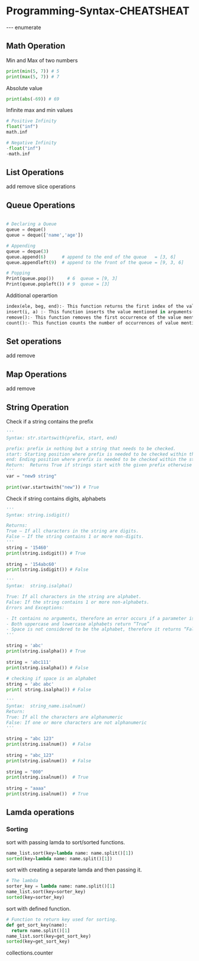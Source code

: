 # Programming-Syntax-CHEATSHEAT

--- enumerate

## Math Operation

Min and Max of two numbers
```python
print(min(5, 7)) # 5
print(max(5, 7)) # 7
```

Absolute value
```python
print(abs(-69)) # 69
```

Infinite max and min values
```python
# Positive Infinity
float("inf")
math.inf

# Negative Infinity
-float("inf")
-math.inf
```


## List Operations

add remove
slice operations

## Queue Operations

```python

# Declaring a Queue
queue = deque()
queue = deque(['name','age'])   

# Appending
queue = deque(3)
queue.append(6)      # append to the end of the queue   = [3, 6]
queue.appendleft(9)  # append to the front of the queue = [9, 3, 6]

# Popping
Print(queue.pop())     # 6  queue = [9, 3]
Print(queue.popleft()) # 9  queue = [3]
```
Additional operartion 

```python
index(ele, beg, end):- This function returns the first index of the value mentioned in arguments, starting searching from beg till end index.
insert(i, a) :- This function inserts the value mentioned in arguments(a) at index(i) specified in arguments.
remove():- This function removes the first occurrence of the value mentioned in arguments.
count():- This function counts the number of occurrences of value mentioned in arguments.
```

## Set operations
add
remove


## Map Operations

add
remove

## String Operation

Check if a string contains the prefix

```python
'''
Syntax: str.startswith(prefix, start, end)

prefix: prefix ix nothing but a string that needs to be checked.
start: Starting position where prefix is needed to be checked within the string.
end: Ending position where prefix is needed to be checked within the string.
Return:  Returns True if strings start with the given prefix otherwise returns
'''
var = "new9 string"
 
print(var.startswith("new")) # True
```

Check if string contains digits, alphabets

```python
'''
Syntax: string.isdigit()

Returns:
True – If all characters in the string are digits.
False – If the string contains 1 or more non-digits.
'''
string = '15460'
print(string.isdigit()) # True
 
string = '154abc60' 
print(string.isdigit()) # False
```

```python
'''
Syntax:  string.isalpha()

True: If all characters in the string are alphabet.
False: If the string contains 1 or more non-alphabets.
Errors and Exceptions:

- It contains no arguments, therefore an error occurs if a parameter is passed
- Both uppercase and lowercase alphabets return “True”
- Space is not considered to be the alphabet, therefore it returns “False”
'''

string = 'abc'
print(string.isalpha()) # True
  
string = 'abc111'
print(string.isalpha()) # False
  
# checking if space is an alphabet
string = 'abc abc'
print( string.isalpha()) # False
```

```python
'''
Syntax:  string_name.isalnum()
Return: 
True: If all the characters are alphanumeric 
False: If one or more characters are not alphanumeric
'''

string = "abc 123"
print(string.isalnum())  # False
 
string = "abc_123"
print(string.isalnum())  # False
 
string = "000"
print(string.isalnum())  # True
 
string = "aaaa"
print(string.isalnum())  # True
```

## Lamda operations
### Sorting

sort with passing lamda to sort/sorted functions.
```python
name_list.sort(key=lambda name: name.split()[1])
sorted(key=lambda name: name.split()[1])
```

sort with creating a separate lamda and then passing it.
```python
# The lambda
sorter_key = lambda name: name.split()[1]
name_list.sort(key=sorter_key)
sorted(key=sorter_key)
```

sort with defined function.
```python
# Function to return key used for sorting.
def get_sort_key(name):
  return name.split()[1]
name_list.sort(key=get_sort_key)
sorted(key=get_sort_key)
```
collections.counter


